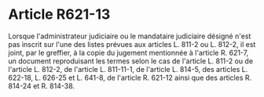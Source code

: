# Article R621-13

Lorsque l'administrateur judiciaire ou le mandataire judiciaire désigné n'est pas inscrit sur l'une des listes prévues aux articles L. 811-2 ou L. 812-2, il est joint, par le greffier, à la copie du jugement mentionnée à l'article R. 621-7, un document reproduisant les termes selon le cas de l'article L. 811-2 ou de l'article L. 812-2, de l'article L. 811-11-1, de l'article L. 814-5, des articles L. 622-18, L. 626-25 et L. 641-8, de l'article R. 621-12 ainsi que des articles R. 814-24 et R. 814-38.
